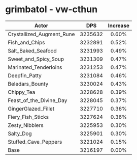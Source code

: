# grimbatol - vw-cthun
| Actor | DPS | Increase |
|---|:---:|:---:|
|Crystallized_Augment_Rune|3235632|0.60%|
|Fish_and_Chips|3232891|0.52%|
|Salt_Baked_Seafood|3231993|0.49%|
|Sweet_and_Spicy_Soup|3231309|0.47%|
|Marinated_Tenderloins|3231253|0.47%|
|Deepfin_Patty|3231084|0.46%|
|Beledars_Bounty|3230024|0.43%|
|Chippy_Tea|3228628|0.39%|
|Feast_of_the_Divine_Day|3228045|0.37%|
|GingerGlazed_Fillet|3227710|0.36%|
|Fiery_Fish_Sticks|3227624|0.36%|
|Zesty_Nibblers|3225953|0.30%|
|Salty_Dog|3225901|0.30%|
|Stuffed_Cave_Peppers|3221024|0.15%|
|Base|3216197|0.00%|
